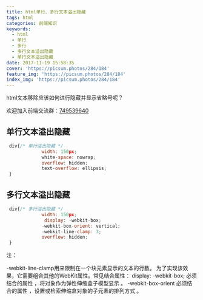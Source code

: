 ```yaml
---
title: html单行、多行文本溢出隐藏
tags: html
categories: 前端知识
keywords:
  - html 
  - 单行
  - 多行
  - 多行文本溢出隐藏
  - 单行文本溢出隐藏
date: 2017-11-19 15:58:35
cover: 'https://picsum.photos/284/184'
feature_img: 'https://picsum.photos/284/184'
index_img: 'https://picsum.photos/284/184'
---
```

html文本移除应该如何进行隐藏并显示省略号呢？
<!--more-->


欢迎加入前端交流群：[749539640](//shang.qq.com/wpa/qunwpa?idkey=f528775f242a7c39fe8512383febb8990e621bf97354c2fb82f6832097b7c501) 

## 单行文本溢出隐藏
```js
 div{/* 单行溢出隐藏 */
             width: 150px;
             white-space: nowrap;
             overflow: hidden;
             text-overflow: ellipsis;
 }
```
## 多行文本溢出隐藏
```js
 div{/* 多行溢出隐藏 */
             width: 150px;
              display: -webkit-box;
             -webkit-box-orient: vertical;
             -webkit-line-clamp: 3;
             overflow: hidden;
 }
```
注：

-webkit-line-clamp用来限制在一个块元素显示的文本的行数。 
为了实现该效果，它需要组合其他的WebKit属性。常见结合属性：
display: -webkit-box; 必须结合的属性 ，将对象作为弹性伸缩盒子模型显示 。
-webkit-box-orient 必须结合的属性 ，设置或检索伸缩盒对象的子元素的排列方式 。
